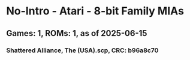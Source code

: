 # No-Intro - Atari - 8-bit Family MIAs
## Games: 1, ROMs: 1, as of 2025-06-15

### Shattered Alliance, The (USA).scp, CRC: b96a8c70
